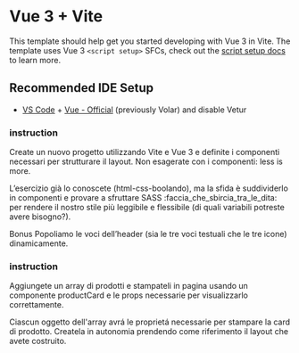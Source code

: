 # Vue 3 + Vite

This template should help get you started developing with Vue 3 in Vite. The template uses Vue 3 `<script setup>` SFCs, check out the [script setup docs](https://v3.vuejs.org/api/sfc-script-setup.html#sfc-script-setup) to learn more.

## Recommended IDE Setup

- [VS Code](https://code.visualstudio.com/) + [Vue - Official](https://marketplace.visualstudio.com/items?itemName=Vue.volar) (previously Volar) and disable Vetur

### instruction
Create un nuovo progetto utilizzando Vite e Vue 3 e definite i componenti necessari per strutturare il layout.
Non esagerate con i componenti: less is more.

L’esercizio già lo conoscete (html-css-boolando), ma la sfida è suddividerlo in componenti e provare a sfruttare SASS :faccia_che_sbircia_tra_le_dita: per rendere il nostro stile più leggibile e flessibile (di quali variabili potreste avere bisogno?).

Bonus
Popoliamo le voci dell’header (sia le tre voci testuali che le tre icone) dinamicamente.

### instruction

Aggiungete un array di prodotti e stampateli in pagina usando un componente productCard e le props necessarie per visualizzarlo correttamente.

Ciascun oggetto dell'array avrá le proprietá necessarie per stampare la card di prodotto.
Createla in autonomia prendendo come riferimento il layout che avete costruito.